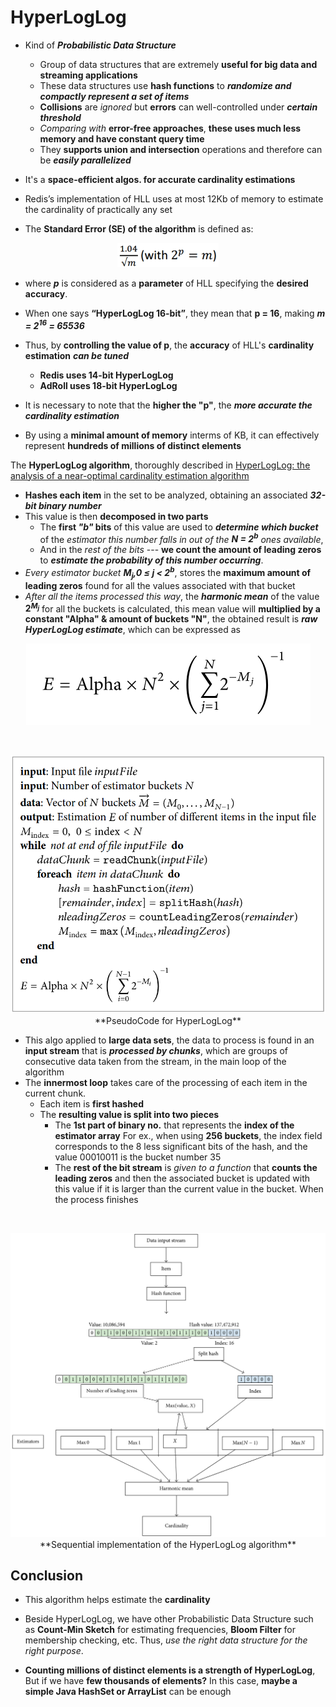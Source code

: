 # HyperLogLog

- Kind of ***Probabilistic Data Structure***
  - Group of data structures that are extremely **useful for big data and streaming applications**
  - These data structures use **hash functions** to ***randomize and compactly represent a set of items***
  - **Collisions** are *ignored* but **errors** can well-controlled under ***certain threshold***
  - *Comparing with* **error-free approaches**, **these uses much less memory and have constant query time**
  - They **supports union and intersection** operations and therefore can be ***easily parallelized***


- It's a **space-efficient algos. for accurate cardinality estimations**
- Redis’s implementation of HLL uses at most 12Kb of memory to estimate the cardinality of practically any set

-  The **Standard Error (SE) of the algorithm** is defined as:
<p align="center">
  <img align="" src="https://raw.githubusercontent.com/Pangaj/HyperLogLog/master/pictures/hllFormula.png" alt="center">
</p>

 - where ***p*** is considered as a **parameter**  of HLL specifying the **desired accuracy**.
 - When one says **“HyperLogLog 16-bit”**, they mean that **p = 16**, making ***m = 2<sup>16</sup> = 65536***
 - Thus, by **controlling the value of p**, the **accuracy** of HLL's **cardinality estimation** ***can be tuned***
    - **Redis uses 14-bit HyperLogLog**
    - **AdRoll uses 18-bit HyperLogLog**
  - It is necessary to note that the **higher the "p"**, the ***more accurate the cardinality estimation***

- By using a **minimal amount of memory** interms of KB, it can effectively represent **hundreds of millions of distinct elements**



 The **HyperLogLog algorithm**, thoroughly described in [HyperLogLog: the analysis of a near-optimal cardinality estimation algorithm](http://algo.inria.fr/flajolet/Publications/FlFuGaMe07.pdf)
- **Hashes each item** in the set to be analyzed, obtaining an associated ***32-bit binary number***
- This value is then **decomposed in two parts**
  - The **first *"b"* bits** of this value are used to ***determine which bucket*** of the *estimator this number falls in out of the **N = 2<sup>b</sub>** ones available*,
  - And in the *rest of the bits* --- **we count the amount of leading zeros** to ***estimate the probability of this number occurring***.
- *Every estimator bucket **M<sub>j</sub>,0  ≤ j < 2<sup>b</sup>***, stores the **maximum amount of leading zeros** found for all the values associated with that bucket
- *After all the items processed this way*, the ***harmonic mean*** of the value **2<sup>*M<sub>j</sub>*</sup>** for all the buckets is calculated, this mean value will **multiplied by a constant "Alpha" & amount of buckets "N"**, the obtained result is ***raw HyperLogLog estimate***, which can be expressed as

<p align="center">
  <img align="" src="https://raw.githubusercontent.com/Pangaj/HyperLogLog/master/pictures/formula.png" alt="center">
</p>

&nbsp;

<p align="center">
  <img align="" src="https://raw.githubusercontent.com/Pangaj/HyperLogLog/master/pictures/pseudocodeHLL.png" alt="center">
**PseudoCode for HyperLogLog**
</p>

- This algo applied to **large data sets**, the data to process is found in an **input stream** that is ***processed by chunks***, which are groups of consecutive data taken from the stream, in the main loop of the algorithm
- The **innermost loop** takes care of the processing of each item in the current chunk.
  - Each item is **first hashed**
  - The **resulting value is split into two pieces**
    - The **1st part of binary no.** that represents the **index of the estimator array** For ex., when using **256 buckets**, the index field corresponds to the 8 less significant bits of the hash, and the value 00010011 is the bucket number 35
    - The **rest of the bit stream** is *given to a function* that **counts the leading zeros** and then the associated bucket is updated with this value if it is larger than the current value in the bucket. When the process finishes

&nbsp;

<p align="center">
  <img align="" src="https://raw.githubusercontent.com/Pangaj/HyperLogLog/master/pictures/sequential.png" alt="center">
**Sequential implementation of the HyperLogLog algorithm**
</p>

## Conclusion
- This algorithm helps estimate the **cardinality**
- Beside HyperLogLog, we have other Probabilistic Data Structure such as **Count-Min Sketch** for estimating frequencies, **Bloom Filter** for membership checking, etc. Thus, *use the right data structure for the right purpose*.


- **Counting millions of distinct elements is a strength of HyperLogLog**, But if we have **few thousands of elements?** In this case, **maybe a simple Java HashSet or ArrayList** can be enough

